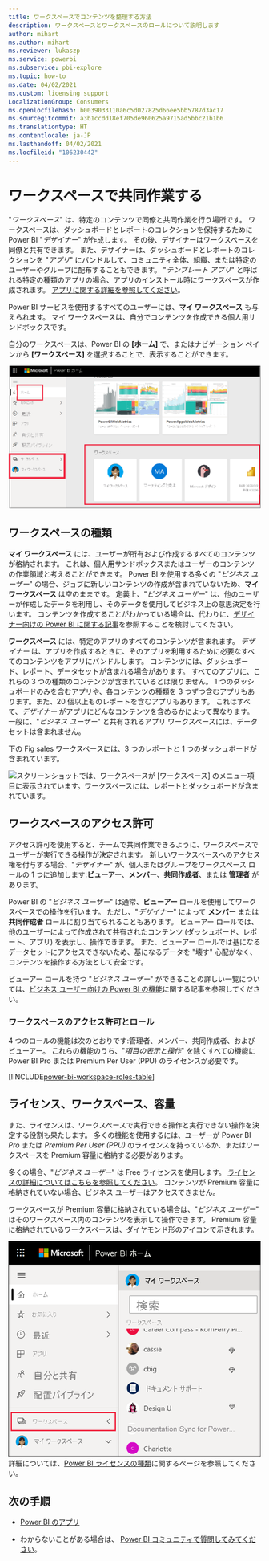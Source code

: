 ```yaml
---
title: ワークスペースでコンテンツを整理する方法
description: ワークスペースとワークスペースのロールについて説明します
author: mihart
ms.author: mihart
ms.reviewer: lukaszp
ms.service: powerbi
ms.subservice: pbi-explore
ms.topic: how-to
ms.date: 04/02/2021
ms.custom: licensing support
LocalizationGroup: Consumers
ms.openlocfilehash: b0039033110a6c5d027825d66ee5bb5787d3ac17
ms.sourcegitcommit: a3b1ccdd18ef705de960625a9715ad5bbc21b1b6
ms.translationtype: HT
ms.contentlocale: ja-JP
ms.lasthandoff: 04/02/2021
ms.locfileid: "106230442"
---
```

# <a name="collaborate-in-workspaces"></a>ワークスペースで共同作業する

 "*ワークスペース*" は、特定のコンテンツで同僚と共同作業を行う場所です。 ワークスペースは、ダッシュボードとレポートのコレクションを保持するために Power BI "*デザイナー*" が作成します。 その後、デザイナーはワークスペースを同僚と共有できます。 また、デザイナーは、ダッシュボードとレポートのコレクションを "*アプリ*" にバンドルして、コミュニティ全体、組織、または特定のユーザーやグループに配布することもできます。 "*テンプレート アプリ*" と呼ばれる特定の種類のアプリの場合、アプリのインストール時にワークスペースが作成されます。 [アプリに関する詳細を参照してください](end-user-apps.md)。 

 Power BI サービスを使用するすべてのユーザーには、**マイ ワークスペース** も与えられます。  マイ ワークスペースは、自分でコンテンツを作成できる個人用サンドボックスです。

 自分のワークスペースは、Power BI の **[ホーム]** で、またはナビゲーション ペインから **[ワークスペース]** を選択することで、表示することができます。

 ![スクリーンショットでは、ナビゲーション ウィンドウに 2 種類のワークスペースが表示されています。](media/end-user-workspaces/power-bi-home-workspace.png)

## <a name="types-of-workspaces"></a>ワークスペースの種類
**マイ ワークスペース** には、ユーザーが所有および作成するすべてのコンテンツが格納されます。 これは、個人用サンドボックスまたはユーザーのコンテンツの作業領域と考えることができます。 Power BI を使用する多くの "*ビジネス ユーザー*" の場合、ジョブに新しいコンテンツの作成が含まれていないため、**マイ ワークスペース** は空のままです。 定義上、"*ビジネス ユーザー*" は、他のユーザーが作成したデータを利用し、そのデータを使用してビジネス上の意思決定を行います。 コンテンツを作成することがわかっている場合は、代わりに、[デザイナー向けの Power BI に関する記事](../create-reports/index.yml)を参照することを検討してください。

**ワークスペース** には、特定のアプリのすべてのコンテンツが含まれます。 *デザイナー* は、アプリを作成するときに、そのアプリを利用するために必要なすべてのコンテンツをアプリにバンドルします。 コンテンツには、ダッシュボード、レポート、データセットが含まれる場合があります。 すべてのアプリに、これらの 3 つの種類のコンテンツが含まれているとは限りません。 1 つのダッシュボードのみを含むアプリや、各コンテンツの種類を 3 つずつ含むアプリもあります。また、20 個以上ものレポートを含むアプリもあります。 これはすべて、*デザイナー* がアプリにどんなコンテンツを含めるかによって異なります。 一般に、"*ビジネス ユーザー*" と共有されるアプリ ワークスペースには、データセットは含まれません。

下の Fig sales ワークスペースには、3 つのレポートと 1 つのダッシュボードが含まれています。 

![スクリーンショットでは、ワークスペースが [ワークスペース] のメニュー項目に表示されています。ワークスペースには、レポートとダッシュボードが含まれています。](media/end-user-workspaces/power-bi-app-workspace.png)

## <a name="permissions-in-the-workspaces"></a>ワークスペースのアクセス許可

アクセス許可を使用すると、チームで共同作業できるように、ワークスペースでユーザーが実行できる操作が決定されます。  新しいワークスペースへのアクセス権を付与する場合、"*デザイナー*" が、個人またはグループをワークスペース ロールの 1 つに追加します:**ビューアー**、**メンバー**、**共同作成者**、または **管理者** があります。 


Power BI の "*ビジネス ユーザー*" は通常、**ビューアー** ロールを使用してワークスペースでの操作を行います。 ただし、"*デザイナー*" によって **メンバー** または **共同作成者** ロールに割り当てられることもあります。 ビューアー ロールでは、他のユーザーによって作成されて共有されたコンテンツ (ダッシュボード、レポート、アプリ) を表示し、操作できます。 また、ビューアー ロールでは基になるデータセットにアクセスできないため、基になるデータを "壊す" 心配がなく、コンテンツを操作する方法として安全です。


ビューアー ロールを持つ "*ビジネス ユーザー*" ができることの詳しい一覧については、[ビジネス ユーザー向けの Power BI の機能](end-user-features.md)に関する記事を参照してください。


### <a name="workspace-permissions-and-roles"></a>ワークスペースのアクセス許可とロール

4 つのロールの機能は次のとおりです:管理者、メンバー、共同作成者、およびビューアー。 これらの機能のうち、"*項目の表示と操作*" を除くすべての機能に Power BI Pro または Premium Per User (PPU) のライセンスが必要です。

[!INCLUDE[power-bi-workspace-roles-table](../includes/power-bi-workspace-roles-table.md)]

## <a name="licensing-workspaces-and-capacity"></a>ライセンス、ワークスペース、容量
また、ライセンスは、ワークスペースで実行できる操作と実行できない操作を決定する役割も果たします。 多くの機能を使用するには、ユーザーが Power BI *Pro* または *Premium Per User (PPU)* のライセンスを持っているか、またはワークスペースを Premium 容量に格納する必要があります。 

多くの場合、"*ビジネス ユーザー*" は Free ライセンスを使用します。 [ライセンスの詳細についてはこちらを参照してください](end-user-license.md)。 コンテンツが Premium 容量に格納されていない場合、ビジネス ユーザーはアクセスできません。

ワークスペースが Premium 容量に格納されている場合は、"*ビジネス ユーザー*" はそのワークスペース内のコンテンツを表示して操作できます。 Premium 容量に格納されているワークスペースは、ダイヤモンド形のアイコンで示されます。

![ワークスペースが選択されています](media/end-user-workspaces/power-bi-diamonds.png) 詳細については、[Power BI ライセンスの種類](end-user-license.md)に関するページを参照してください。



## <a name="next-steps"></a>次の手順
* [Power BI のアプリ](end-user-apps.md)    

* わからないことがある場合は、 [Power BI コミュニティで質問してみてください](https://community.powerbi.com/)。

